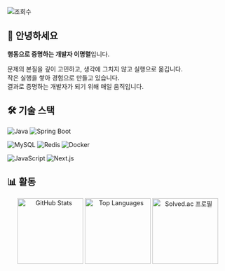 <p align="left">
  <img src="https://komarev.com/ghpvc/?username=dlaudfuf33&label=조회수&color=0e75b6&style=flat" alt="조회수" />
</p>

## 👋 안녕하세요  
**행동으로 증명하는 개발자 이명렬**입니다.

문제의 본질을 깊이 고민하고, 생각에 그치지 않고 실행으로 옮깁니다.  
작은 실행을 쌓아 경험으로 만들고 있습니다.  
결과로 증명하는 개발자가 되기 위해 매일 움직입니다.


## 🛠️ 기술 스택

![Java](https://img.shields.io/badge/Java-007396?style=for-the-badge&logo=Java&logoColor=white)
![Spring Boot](https://img.shields.io/badge/Spring%20Boot-6DB33F?style=for-the-badge&logo=Spring-Boot&logoColor=white)

![MySQL](https://img.shields.io/badge/MySQL-4479A1?style=for-the-badge&logo=MySQL&logoColor=white)
![Redis](https://img.shields.io/badge/Redis-DC382D?style=for-the-badge&logo=Redis&logoColor=white)
![Docker](https://img.shields.io/badge/Docker-2496ED?style=for-the-badge&logo=Docker&logoColor=white)

![JavaScript](https://img.shields.io/badge/JavaScript-F7DF1E?style=for-the-badge&logo=JavaScript&logoColor=black)
![Next.js](https://img.shields.io/badge/Next.js-000000?style=for-the-badge&logo=Next.js&logoColor=white)


## 📊 활동
<p align="center">
  <img height="150" src="https://github-readme-stats.vercel.app/api?username=dlaudfuf33&show_icons=true&theme=radical" alt="GitHub Stats" />
  <img height="150" src="https://github-readme-stats.vercel.app/api/top-langs/?username=dlaudfuf33&layout=compact" alt="Top Languages" />
  <img height="150" src="http://mazassumnida.wtf/api/v2/generate_badge?boj=dlaudfuf33" alt="Solved.ac 프로필" />
</p>
